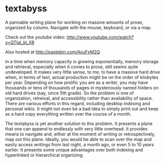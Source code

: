 textabyss
=========

A pannable writing plane for working on massive amounts of prose, organized by column. Navigate with the mouse, keyboard, or via a map. 

Check out the youtube video: http://www.youtube.com/watch?v=QTIaI_kI_X8 

Also hosted at http://pastebin.com/AsuFxM2Q 

In a time when memory capacity is growing exponentially, memory storage and retrieval, especially when it comes to prose, still seems quite undeveloped. It makes very little sense, to me, to have a massive hard drive when, in terms of text, actual production might be on the order of kilobytes per year. Depending on how prolific you are as a writer, you may have thousands or tens of thousands of pages in mysteriously named folders on old hard drives (say, since 5th grade). So the problem is one of organization, retreival, and accessibility rather than availability of space. There are various efforts in this regard, including desktop indexing and personal wikis. It might not even be a bad idea to simply print out and keep as a hard copy everything written over the course of a month. 

The textabyss is yet another solution to this problem. It presents a plane that one can append to endlessly with very little overhead. It provides means to navigate and, either at the moment of writing or retrospectively, map out this plane. Ideally, you would be able to scan over the map and easily access writings from last night, a month ago, or even 5 to 10 years earlier. It presents some unique advantages over both indexing and hyperlinked or hierarchical organizing. 
